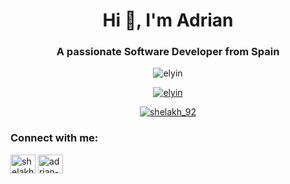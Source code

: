 
<h1 align="center">Hi 👋, I'm Adrian</h1>
<h3 align="center">A passionate Software Developer from Spain</h3>
<p align="center"> <img src="https://komarev.com/ghpvc/?username=elyin&label=Profile%20views&color=0e75b6&style=flat" alt="elyin" /> </p>

<p align="center"> <a href="https://github.com/ryo-ma/github-profile-trophy"><img src="https://github-profile-trophy.vercel.app/?username=elyin&theme=matrix&column=-1" alt="elyin" /></a> </p>
<p align="center"> <a href="https://twitter.com/shelakh92" target="blank"><img src="https://img.shields.io/twitter/follow/shelakh92?logo=twitter&style=for-the-badge" alt="shelakh_92" /></a> </p>

<h3 align="left">Connect with me:</h3>
<p align="left">
<a href="https://twitter.com/shelakh" target="blank"><img align="center" src="https://raw.githubusercontent.com/rahuldkjain/github-profile-readme-generator/master/src/images/icons/Social/twitter.svg" alt="shelakh" height="30" width="40" /></a>
<a href="https://linkedin.com/in/adrian-arribas" target="blank"><img align="center" src="https://raw.githubusercontent.com/rahuldkjain/github-profile-readme-generator/master/src/images/icons/Social/linked-in-alt.svg" alt="adrian-arrlop" height="30" width="40" /></a>
</p>
